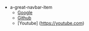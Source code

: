 - a-great-navbar-item
  - [Google](https://google.com)
  - [Github](https://github.com)
  - [Youtube] (https://youtube.com)
